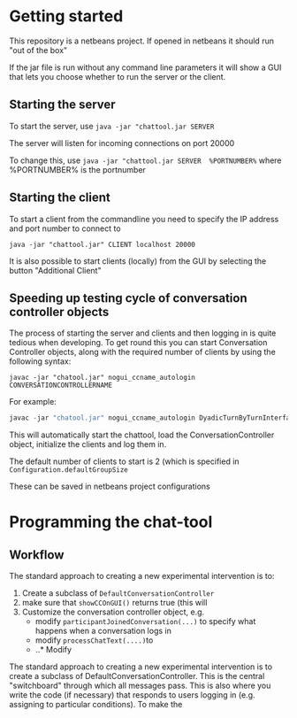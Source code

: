 # Getting started

This repository is a netbeans project. If opened in netbeans it should run "out of the box"

If the jar file is run without any command line parameters it will show a GUI that lets you choose whether to run the server or the client.


## Starting the server

To start the server, use ```java -jar "chattool.jar SERVER``` 

The server will listen for incoming connections on port 20000

To change this, use ```java -jar "chattool.jar SERVER  %PORTNUMBER%```  where %PORTNUMBER% is the portnumber


## Starting the client

To start a client from the commandline you need to specify the IP address and port number to connect to

```java -jar "chattool.jar" CLIENT localhost 20000```

It is also possible to start clients (locally) from the GUI by selecting the button "Additional Client" 



## Speeding up testing cycle of conversation controller objects

The process of starting the server and clients and then logging in is quite tedious when developing. To get round this you can start Conversation Controller objects, along with the required number of clients by using the following syntax:

```
javac -jar "chatool.jar" nogui_ccname_autologin CONVERSATIONCONTROLLERNAME
```

For example:

```java
javac -jar "chatool.jar" nogui_ccname_autologin DyadicTurnByTurnInterface
```

This will automatically start the chattool, load the ConversationController object, initialize the clients and log them in.

The default number of clients to start is 2 (which is specified in ```Configuration.defaultGroupSize```

These can be saved in netbeans project configurations


# Programming the chat-tool

## Workflow

The standard approach to creating a new experimental intervention is to:

1. Create a subclass of ```DefaultConversationController```
2. make sure that ```showCCOnGUI()``` returns true (this will
3. Customize the conversation controller object, e.g. 
   * modify ```participantJoinedConversation(...)``` to specify what happens when a conversation logs in
   * modify ```processChatText(....)```to 
   * ..* Modify


The standard approach to creating a new experimental intervention is to create a subclass of DefaultConversationController. This is the central "switchboard" through which all messages pass. This is also where you write the code (if necessary) that responds to users logging in (e.g. assigning to particular conditions). To make the 





